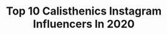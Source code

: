 ---
title: Top 10 Calisthenics Instagram Influencers In 2020
description: >-
  Find top calisthenics Instagram influencers in 2020. Most popular hashtags: #calisthenics #workout #fitness #sport.
platform: Instagram
profiles:
  - username: "dan_rosenberg_"
    fullname: >-
      Dan Rosenberg דן רוזנברג
    location: ""
    followers: 60758
    engagement: 873
    commentsToLikes: 0.035266
    avatar: "https://scontent-lhr8-1.cdninstagram.com/v/t51.2885-19/s320x320/82118600_614456565995253_6801743847576567808_n.jpg?_nc_ht=scontent-lhr8-1.cdninstagram.com&_nc_ohc=DFvP74cE3lgAX8gjrxE&oh=e9fdc031dd2dd25b71c2eddfb441743d&oe=5EB8C270"
    verified: false
    hashtags: "#planche, #hongkong, #calisthenicsgirl, #challenge"
  - username: "esmeedijjers_"
    fullname: >-
      ESMEE DIJJERS
    location: "Netherlands"
    followers: 2502
    engagement: 3714
    commentsToLikes: 0.206075
    avatar: "https://scontent-lhr8-1.cdninstagram.com/v/t51.2885-19/s320x320/92007428_222543652285752_2070950088154284032_n.jpg?_nc_ht=scontent-lhr8-1.cdninstagram.com&_nc_ohc=joowAVRWX18AX_5BrGe&oh=10678be82af630ee25013f0d9b12b848&oe=5EBA19F9"
    verified: false
    hashtags: "#bodypositivity, #colddays, #giveaway, #fitdutchiesnl"
  - username: "alessandramojana"
    fullname: >-
      Alessandra Mojana
    location: "Italy"
    followers: 8945
    engagement: 1427
    commentsToLikes: 0.032139
    avatar: "https://scontent-lhr8-1.cdninstagram.com/v/t51.2885-19/s320x320/33210142_216816928919559_2728794444877791232_n.jpg?_nc_ht=scontent-lhr8-1.cdninstagram.com&_nc_ohc=7fcxmCXr1CQAX8nZkHS&oh=cc07d247e1f9d0d60658fd74c5a41a2a&oe=5EB9A455"
    verified: false
    hashtags: "#dualsport, #riderweb, #offroad, #riderwoman"
  - username: "s17ne"
    fullname: >-
      Simone Etere (Αιθήρ)
    location: "Italy"
    followers: 145179
    engagement: 669
    commentsToLikes: 0.016710
    avatar: "https://scontent-lhr8-1.cdninstagram.com/v/t51.2885-19/s320x320/88471512_3139927326019638_615803503138308096_n.jpg?_nc_ht=scontent-lhr8-1.cdninstagram.com&_nc_ohc=bIhmWDFInKkAX_K-JtR&oh=8203637bc2c5446acb719cb7f0aa6243&oe=5EBA8005"
    verified: false
    hashtags: "#hometraining, #iorestoacasa, #covid, #stayhome"
  - username: "los_strong90"
    fullname: >-
      Евгений Лось 💎⛏️
    location: ""
    followers: 55771
    engagement: 995
    commentsToLikes: 0.021761
    avatar: "https://scontent-lhr8-1.cdninstagram.com/v/t51.2885-19/s320x320/34372218_1932125657042767_4412687985896587264_n.jpg?_nc_ht=scontent-lhr8-1.cdninstagram.com&_nc_ohc=kVJghIZ9o1IAX-qlgRP&oh=5362cc3b4210a23c5945920a0a27b74f&oe=5EB95100"
    verified: false
    hashtags: "#gains, #motivation, #nogym, #quarantine"
  - username: "flomarrec"
    fullname: >-
      Florian
    location: "France"
    followers: 3828
    engagement: 2400
    commentsToLikes: 0.058551
    avatar: "https://scontent-amt2-1.cdninstagram.com/v/t51.2885-19/s320x320/90809245_2814504278667160_2365059973886509056_n.jpg?_nc_ht=scontent-amt2-1.cdninstagram.com&_nc_ohc=e9rRr8FZp0kAX9poT2A&oh=ee9dcd781168779ce955bba809a9186f&oe=5EB962EE"
    verified: false
    hashtags: "#onemorerep, #basicfit, #battlechampions, #muscleup"
  - username: "lauraerika"
    fullname: >-
      🇺🇸🇫🇮 LAURA ✖️ ERIKA
    location: "United States"
    followers: 9643
    engagement: 725
    commentsToLikes: 0.125355
    avatar: "https://scontent-nrt1-1.cdninstagram.com/v/t51.2885-19/s320x320/52729415_2037748286524688_9070550035241893888_n.jpg?_nc_ht=scontent-nrt1-1.cdninstagram.com&_nc_ohc=Z-DP0gx5aF0AX_HXhDd&oh=3a824023a505f1103781c72322adbc18&oe=5EB669EF"
    verified: false
    hashtags: "#fitgirls, #bootybuildingguide, #cablemachineworkout, #traininginspiration"
  - username: "neyroz_calisthenics"
    fullname: >-
      Andrea Neyroz
    location: "Italy"
    followers: 22612
    engagement: 935
    commentsToLikes: 0.023846
    avatar: "https://scontent-lhr8-1.cdninstagram.com/v/t51.2885-19/s320x320/87329957_196989161710509_2344439440761421824_n.jpg?_nc_ht=scontent-lhr8-1.cdninstagram.com&_nc_ohc=6CYjibeG2AsAX8pZhdE&oh=cf4b50879bbc8985dc27c8dbe05bb083&oe=5EBD0B74"
    verified: false
    hashtags: "#artimarziali, #formazionefif, #cooking, #flex"
  - username: "julianmiguelarroyo"
    fullname: >-
      Julian Miguel Arroyo 🇺🇸
    location: "United States"
    followers: 96093
    engagement: 412
    commentsToLikes: 0.036220
    avatar: "https://instagram.fbkk5-8.fna.fbcdn.net/v/t51.2885-19/s320x320/79174201_602021173883825_6164773843660439552_n.jpg?_nc_ht=instagram.fbkk5-8.fna.fbcdn.net&_nc_ohc=Pys8SKD7dzgAX_6bcef&oh=451d719b0e31b7bcec146c8ee95a9746&oe=5EA48F08"
    verified: false
    hashtags: "#chest, #chestday, #trainhard, #outdoors"
  - username: "swismael"
    fullname: >-
      ISMAEL
    location: "Spain"
    followers: 11229
    engagement: 1102
    commentsToLikes: 0.035610
    avatar: "https://scontent-ams4-1.cdninstagram.com/v/t51.2885-19/s320x320/54731852_608636576276565_3322818353541677056_n.jpg?_nc_ht=scontent-ams4-1.cdninstagram.com&_nc_ohc=FOiafKJV5SgAX8MyU4Y&oh=eda91fa21b3094ee01033e852e09ce34&oe=5EB90E86"
    verified: false
    hashtags: "#21lgnds, #pumtal, #uarush, #uarecover"
---